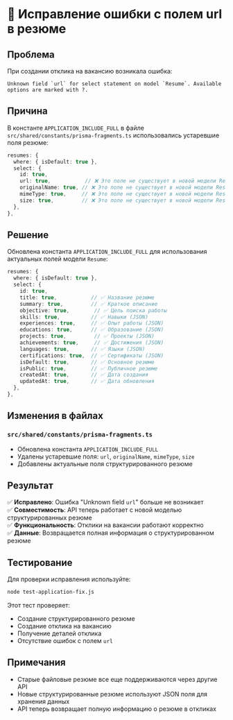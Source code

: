 # 🔧 Исправление ошибки с полем url в резюме

## Проблема

При создании отклика на вакансию возникала ошибка:

```
Unknown field `url` for select statement on model `Resume`. Available options are marked with ?.
```

## Причина

В константе `APPLICATION_INCLUDE_FULL` в файле `src/shared/constants/prisma-fragments.ts` использовались устаревшие поля резюме:

```typescript
resumes: {
  where: { isDefault: true },
  select: {
    id: true,
    url: true,           // ❌ Это поле не существует в новой модели Resume
    originalName: true, // ❌ Это поле не существует в новой модели Resume
    mimeType: true,     // ❌ Это поле не существует в новой модели Resume
    size: true,         // ❌ Это поле не существует в новой модели Resume
  },
},
```

## Решение

Обновлена константа `APPLICATION_INCLUDE_FULL` для использования актуальных полей модели `Resume`:

```typescript
resumes: {
  where: { isDefault: true },
  select: {
    id: true,
    title: true,           // ✅ Название резюме
    summary: true,         // ✅ Краткое описание
    objective: true,        // ✅ Цель поиска работы
    skills: true,          // ✅ Навыки (JSON)
    experiences: true,     // ✅ Опыт работы (JSON)
    educations: true,      // ✅ Образование (JSON)
    projects: true,         // ✅ Проекты (JSON)
    achievements: true,     // ✅ Достижения (JSON)
    languages: true,       // ✅ Языки (JSON)
    certifications: true,  // ✅ Сертификаты (JSON)
    isDefault: true,       // ✅ Основное резюме
    isPublic: true,        // ✅ Публичное резюме
    createdAt: true,       // ✅ Дата создания
    updatedAt: true,       // ✅ Дата обновления
  },
},
```

## Изменения в файлах

### `src/shared/constants/prisma-fragments.ts`

- Обновлена константа `APPLICATION_INCLUDE_FULL`
- Удалены устаревшие поля: `url`, `originalName`, `mimeType`, `size`
- Добавлены актуальные поля структурированного резюме

## Результат

✅ **Исправлено**: Ошибка "Unknown field `url`" больше не возникает  
✅ **Совместимость**: API теперь работает с новой моделью структурированных резюме  
✅ **Функциональность**: Отклики на вакансии работают корректно  
✅ **Данные**: Возвращается полная информация о структурированном резюме  

## Тестирование

Для проверки исправления используйте:

```bash
node test-application-fix.js
```

Этот тест проверяет:
- Создание структурированного резюме
- Создание отклика на вакансию
- Получение деталей отклика
- Отсутствие ошибок с полем `url`

## Примечания

- Старые файловые резюме все еще поддерживаются через другие API
- Новые структурированные резюме используют JSON поля для хранения данных
- API теперь возвращает полную информацию о резюме в откликах
